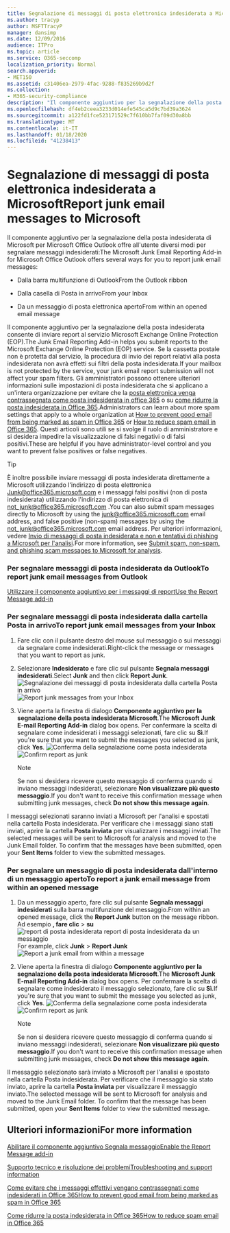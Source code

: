 ```yaml
---
title: Segnalazione di messaggi di posta elettronica indesiderata a Microsoft
ms.author: tracyp
author: MSFTTracyP
manager: dansimp
ms.date: 12/09/2016
audience: ITPro
ms.topic: article
ms.service: O365-seccomp
localization_priority: Normal
search.appverid:
- MET150
ms.assetid: c31406ea-2979-4fac-9288-f835269b9d2f
ms.collection:
- M365-security-compliance
description: "Il componente aggiuntivo per la segnalazione della posta indesiderata di Microsoft per Microsoft Office Outlook offre all'utente diversi modi per segnalare messaggi indesiderati:"
ms.openlocfilehash: df4eb2ceea3233d014efe545ca5d9c7bd39a3624
ms.sourcegitcommit: a122fd1fce523171529c7f610bb7faf09d30a8bb
ms.translationtype: MT
ms.contentlocale: it-IT
ms.lasthandoff: 01/18/2020
ms.locfileid: "41238413"
---
```

# <a name="report-junk-email-messages-to-microsoft"></a><span data-ttu-id="c99c7-103">Segnalazione di messaggi di posta elettronica indesiderata a Microsoft</span><span class="sxs-lookup"><span data-stu-id="c99c7-103">Report junk email messages to Microsoft</span></span>

<span data-ttu-id="c99c7-104">Il componente aggiuntivo per la segnalazione della posta indesiderata di Microsoft per Microsoft Office Outlook offre all'utente diversi modi per segnalare messaggi indesiderati:</span><span class="sxs-lookup"><span data-stu-id="c99c7-104">The Microsoft Junk Email Reporting Add-in for Microsoft Office Outlook offers several ways for you to report junk email messages:</span></span>

- <span data-ttu-id="c99c7-105">Dalla barra multifunzione di Outlook</span><span class="sxs-lookup"><span data-stu-id="c99c7-105">From the Outlook ribbon</span></span>

- <span data-ttu-id="c99c7-106">Dalla casella di Posta in arrivo</span><span class="sxs-lookup"><span data-stu-id="c99c7-106">From your Inbox</span></span>

- <span data-ttu-id="c99c7-107">Da un messaggio di posta elettronica aperto</span><span class="sxs-lookup"><span data-stu-id="c99c7-107">From within an opened email message</span></span>

<span data-ttu-id="c99c7-108">Il componente aggiuntivo per la segnalazione della posta indesiderata consente di inviare report al servizio Microsoft Exchange Online Protection (EOP).</span><span class="sxs-lookup"><span data-stu-id="c99c7-108">The Junk Email Reporting Add-in helps you submit reports to the Microsoft Exchange Online Protection (EOP) service.</span></span> <span data-ttu-id="c99c7-109">Se la cassetta postale non è protetta dal servizio, la procedura di invio dei report relativi alla posta indesiderata non avrà effetti sui filtri della posta indesiderata.</span><span class="sxs-lookup"><span data-stu-id="c99c7-109">If your mailbox is not protected by the service, your junk email report submission will not affect your spam filters.</span></span> <span data-ttu-id="c99c7-110">Gli amministratori possono ottenere ulteriori informazioni sulle impostazioni di posta indesiderata che si applicano a un'intera organizzazione per evitare che la [posta elettronica venga contrassegnata come posta indesiderata in office 365](prevent-email-from-being-marked-as-spam.md) o su [come ridurre la posta indesiderata in Office 365](reduce-spam-email.md).</span><span class="sxs-lookup"><span data-stu-id="c99c7-110">Administrators can learn about more spam settings that apply to a whole organization at [How to prevent good email from being marked as spam in Office 365](prevent-email-from-being-marked-as-spam.md) or [How to reduce spam email in Office 365](reduce-spam-email.md).</span></span> <span data-ttu-id="c99c7-111">Questi articoli sono utili se si svolge il ruolo di amministratore e si desidera impedire la visualizzazione di falsi negativi o di falsi positivi.</span><span class="sxs-lookup"><span data-stu-id="c99c7-111">These are helpful if you have administrator-level control and you want to prevent false positives or false negatives.</span></span>

> [!TIP]
> <span data-ttu-id="c99c7-112">È inoltre possibile inviare messaggi di posta indesiderata direttamente a Microsoft utilizzando l'indirizzo di posta elettronica [Junk@office365.microsoft.com](mailto:junk@office365.microsoft.com) e i messaggi falsi positivi (non di posta indesiderata) utilizzando l'indirizzo di posta elettronica di [not_junk@office365.microsoft.com](mailto:not_junk@office365.microsoft.com) .</span><span class="sxs-lookup"><span data-stu-id="c99c7-112">You can also submit spam messages directly to Microsoft by using the [junk@office365.microsoft.com](mailto:junk@office365.microsoft.com) email address, and false positive (non-spam) messages by using the [not_junk@office365.microsoft.com](mailto:not_junk@office365.microsoft.com) email address.</span></span> <span data-ttu-id="c99c7-113">Per ulteriori informazioni, vedere [Invio di messaggi di posta indesiderata e non e tentativi di phishing a Microsoft per l'analisi](submit-spam-non-spam-and-phishing-scam-messages-to-microsoft-for-analysis.md).</span><span class="sxs-lookup"><span data-stu-id="c99c7-113">For more information, see [Submit spam, non-spam, and phishing scam messages to Microsoft for analysis](submit-spam-non-spam-and-phishing-scam-messages-to-microsoft-for-analysis.md).</span></span>

### <a name="to-report-junk-email-messages-from-outlook"></a><span data-ttu-id="c99c7-114">Per segnalare messaggi di posta indesiderata da Outlook</span><span class="sxs-lookup"><span data-stu-id="c99c7-114">To report junk email messages from Outlook</span></span>

[<span data-ttu-id="c99c7-115">Utilizzare il componente aggiuntivo per i messaggi di report</span><span class="sxs-lookup"><span data-stu-id="c99c7-115">Use the Report Message add-in</span></span>](https://support.office.com/article/b5caa9f1-cdf3-4443-af8c-ff724ea719d2)

### <a name="to-report-junk-email-messages-from-your-inbox"></a><span data-ttu-id="c99c7-116">Per segnalare messaggi di posta indesiderata dalla cartella Posta in arrivo</span><span class="sxs-lookup"><span data-stu-id="c99c7-116">To report junk email messages from your Inbox</span></span>

1. <span data-ttu-id="c99c7-117">Fare clic con il pulsante destro del mouse sul messaggio o sui messaggi da segnalare come indesiderati.</span><span class="sxs-lookup"><span data-stu-id="c99c7-117">Right-click the message or messages that you want to report as junk.</span></span>

2. <span data-ttu-id="c99c7-118">Selezionare **Indesiderato** e fare clic sul pulsante **Segnala messaggi indesiderati**.</span><span class="sxs-lookup"><span data-stu-id="c99c7-118">Select **Junk** and then click **Report Junk**.</span></span>
    <span data-ttu-id="c99c7-119">![Segnalazione dei messaggi di posta indesiderata dalla cartella Posta in arrivo](../media/EOP-Outlook-Junk-Reporting-Tool-3.jpg)</span><span class="sxs-lookup"><span data-stu-id="c99c7-119">![Report junk messages from your Inbox](../media/EOP-Outlook-Junk-Reporting-Tool-3.jpg)</span></span>

3. <span data-ttu-id="c99c7-120">Viene aperta la finestra di dialogo **Componente aggiuntivo per la segnalazione della posta indesiderata Microsoft**.</span><span class="sxs-lookup"><span data-stu-id="c99c7-120">The **Microsoft Junk E-mail Reporting Add-in** dialog box opens.</span></span> <span data-ttu-id="c99c7-121">Per confermare la scelta di segnalare come indesiderati i messaggi selezionati, fare clic su **Sì**.</span><span class="sxs-lookup"><span data-stu-id="c99c7-121">If you're sure that you want to submit the messages you selected as junk, click **Yes**.</span></span>
    <span data-ttu-id="c99c7-122">![Conferma della segnalazione come posta indesiderata](../media/EOP-Outlook-Junk-Reporting-Tool-2.jpg)</span><span class="sxs-lookup"><span data-stu-id="c99c7-122">![Confirm report as junk](../media/EOP-Outlook-Junk-Reporting-Tool-2.jpg)</span></span>

    > [!NOTE]
    > <span data-ttu-id="c99c7-123">Se non si desidera ricevere questo messaggio di conferma quando si inviano messaggi indesiderati, selezionare **Non visualizzare più questo messaggio**.</span><span class="sxs-lookup"><span data-stu-id="c99c7-123">If you don't want to receive this confirmation message when submitting junk messages, check **Do not show this message again**.</span></span>

<span data-ttu-id="c99c7-p105">I messaggi selezionati saranno inviati a Microsoft per l'analisi e spostati nella cartella Posta indesiderata. Per verificare che i messaggi siano stati inviati, aprire la cartella **Posta inviata** per visualizzare i messaggi inviati.</span><span class="sxs-lookup"><span data-stu-id="c99c7-p105">The selected messages will be sent to Microsoft for analysis and moved to the Junk Email folder. To confirm that the messages have been submitted, open your **Sent Items** folder to view the submitted messages.</span></span>

### <a name="to-report-a-junk-email-message-from-within-an-opened-message"></a><span data-ttu-id="c99c7-126">Per segnalare un messaggio di posta indesiderata dall'interno di un messaggio aperto</span><span class="sxs-lookup"><span data-stu-id="c99c7-126">To report a junk email message from within an opened message</span></span>

1. <span data-ttu-id="c99c7-127">Da un messaggio aperto, fare clic sul pulsante **Segnala messaggi indesiderati** sulla barra multifunzione del messaggio.</span><span class="sxs-lookup"><span data-stu-id="c99c7-127">From within an opened message, click the **Report Junk** button on the message ribbon.</span></span> <span data-ttu-id="c99c7-128">Ad esempio **, fare clic** \> **su** ![report di posta indesiderata report di posta indesiderata da un messaggio](../media/EOP-Outlook-Junk-Reporting-Tool-4.jpg)</span><span class="sxs-lookup"><span data-stu-id="c99c7-128">For example, click **Junk** \> **Report Junk** ![Report a junk email from within a message](../media/EOP-Outlook-Junk-Reporting-Tool-4.jpg)</span></span>

2. <span data-ttu-id="c99c7-129">Viene aperta la finestra di dialogo **Componente aggiuntivo per la segnalazione della posta indesiderata Microsoft**.</span><span class="sxs-lookup"><span data-stu-id="c99c7-129">The **Microsoft Junk E-mail Reporting Add-in** dialog box opens.</span></span> <span data-ttu-id="c99c7-130">Per confermare la scelta di segnalare come indesiderato il messaggio selezionato, fare clic su **Sì**.</span><span class="sxs-lookup"><span data-stu-id="c99c7-130">If you're sure that you want to submit the message you selected as junk, click **Yes**.</span></span>
    <span data-ttu-id="c99c7-131">![Conferma della segnalazione come posta indesiderata](../media/EOP-Outlook-Junk-Reporting-Tool-2.jpg)</span><span class="sxs-lookup"><span data-stu-id="c99c7-131">![Confirm report as junk](../media/EOP-Outlook-Junk-Reporting-Tool-2.jpg)</span></span>

    > [!NOTE]
    > <span data-ttu-id="c99c7-132">Se non si desidera ricevere questo messaggio di conferma quando si inviano messaggi indesiderati, selezionare **Non visualizzare più questo messaggio**.</span><span class="sxs-lookup"><span data-stu-id="c99c7-132">If you don't want to receive this confirmation message when submitting junk messages, check **Do not show this message again**.</span></span>

<span data-ttu-id="c99c7-p108">Il messaggio selezionato sarà inviato a Microsoft per l'analisi e spostato nella cartella Posta indesiderata. Per verificare che il messaggio sia stato inviato, aprire la cartella **Posta inviata** per visualizzare il messaggio inviato.</span><span class="sxs-lookup"><span data-stu-id="c99c7-p108">The selected message will be sent to Microsoft for analysis and moved to the Junk Email folder. To confirm that the message has been submitted, open your **Sent Items** folder to view the submitted message.</span></span>

## <a name="for-more-information"></a><span data-ttu-id="c99c7-135">Ulteriori informazioni</span><span class="sxs-lookup"><span data-stu-id="c99c7-135">For more information</span></span>

[<span data-ttu-id="c99c7-136">Abilitare il componente aggiuntivo Segnala messaggio</span><span class="sxs-lookup"><span data-stu-id="c99c7-136">Enable the Report Message add-in</span></span>](enable-the-report-message-add-in.md)

[<span data-ttu-id="c99c7-137">Supporto tecnico e risoluzione dei problemi</span><span class="sxs-lookup"><span data-stu-id="c99c7-137">Troubleshooting and support information</span></span>](troubleshooting-and-support-information.md)

[<span data-ttu-id="c99c7-138">Come evitare che i messaggi effettivi vengano contrassegnati come indesiderati in Office 365</span><span class="sxs-lookup"><span data-stu-id="c99c7-138">How to prevent good email from being marked as spam in Office 365</span></span>](prevent-email-from-being-marked-as-spam.md)

[<span data-ttu-id="c99c7-139">Come ridurre la posta indesiderata in Office 365</span><span class="sxs-lookup"><span data-stu-id="c99c7-139">How to reduce spam email in Office 365</span></span>](reduce-spam-email.md)
